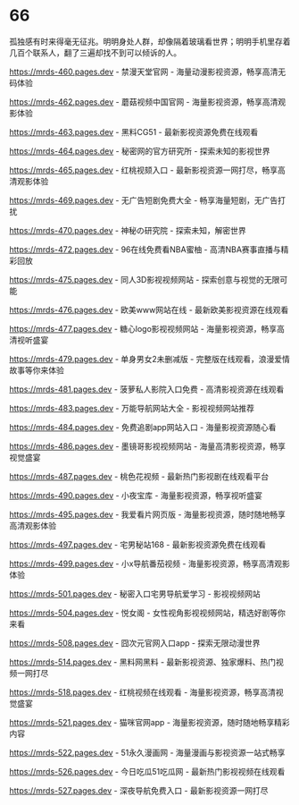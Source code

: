 # 66
孤独感有时来得毫无征兆。明明身处人群，却像隔着玻璃看世界；明明手机里存着几百个联系人，翻了三遍却找不到可以倾诉的人。

https://mrds-460.pages.dev - 禁漫天堂官网 - 海量动漫影视资源，畅享高清无码体验

https://mrds-462.pages.dev - 蘑菇视频中国官网 - 海量影视资源，畅享高清观影体验

https://mrds-463.pages.dev - 黑料CG51 - 最新影视资源免费在线观看

https://mrds-464.pages.dev - 秘密网的官方研究所 - 探索未知的影视世界

https://mrds-465.pages.dev - 红桃视颏入口 - 最新影视资源一网打尽，畅享高清观影体验

https://mrds-469.pages.dev - 无广告短剧免费大全 - 畅享海量短剧，无广告打扰

https://mrds-470.pages.dev - 神秘の研究院 - 探索未知，解密世界

https://mrds-472.pages.dev - 96在线免费看NBA蜜柚 - 高清NBA赛事直播与精彩回放

https://mrds-475.pages.dev - 同人3D影视视频网站 - 探索创意与视觉的无限可能

https://mrds-476.pages.dev - 欧美www网站在线 - 最新欧美影视资源在线观看

https://mrds-477.pages.dev - 糖心logo影视视频网站 - 海量影视资源，畅享高清视听盛宴

https://mrds-479.pages.dev - 单身男女2未删减版 - 完整版在线观看，浪漫爱情故事等你来体验

https://mrds-481.pages.dev - 菠萝私人影院入口免费 - 高清影视资源在线观看

https://mrds-483.pages.dev - 万能导航网站大全 - 影视视频网站推荐

https://mrds-484.pages.dev - 免费追剧app网站入口 - 海量影视资源随心看

https://mrds-486.pages.dev - 墨镜哥影视视频网站 - 海量高清影视资源，畅享视觉盛宴

https://mrds-487.pages.dev - 桃色花视频 - 最新热门影视剧在线观看平台

https://mrds-490.pages.dev - 小夜宝库 - 海量影视资源，畅享视听盛宴

https://mrds-495.pages.dev - 我爱看片网页版 - 海量影视资源，随时随地畅享高清观影体验

https://mrds-497.pages.dev - 宅男秘站168 - 最新影视资源免费在线观看

https://mrds-499.pages.dev - 小x导航番茄视频 - 海量影视资源，畅享高清观影体验

https://mrds-501.pages.dev - 秘密入口宅男导航爱学习 - 影视视频网站

https://mrds-504.pages.dev - 悦女阁 - 女性视角影视视频网站，精选好剧等你来看

https://mrds-508.pages.dev - 囧次元官网入口app - 探索无限动漫世界

https://mrds-514.pages.dev - 黑料网黑料 - 最新影视资源、独家爆料、热门视频一网打尽

https://mrds-518.pages.dev - 红桃视频在线观看 - 海量影视资源，畅享高清视觉盛宴

https://mrds-521.pages.dev - 猫咪官网app - 海量影视资源，随时随地畅享精彩内容

https://mrds-522.pages.dev - 51永久漫画网 - 海量漫画与影视资源一站式畅享

https://mrds-526.pages.dev - 今日吃瓜51吃瓜网 - 最新热门影视视频在线观看

https://mrds-527.pages.dev - 深夜导航免费入口 - 最新影视资源一网打尽
